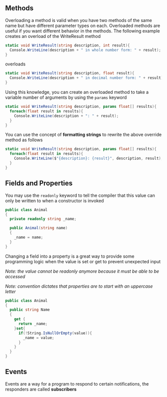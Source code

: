 ## Methods

Overloading a method is valid when you have two methods of the same name but have different parameter types on each. Overloaded methods are useful if you want different behavior in the methods. The following example creates an overload of the WriteResult method
```csharp
static void WriteResult(string description, int result){
  Console.WriteLine(description + " in whole number form: " + result);
}
```
overloads
```csharp
static void WriteResult(string description, float result){
  Console.WriteLine(description + " in decimal number form: " + result);
}
```

Using this knowledge, you can create an overloaded method to take a variable number of arguments by using the `params` keyword

```csharp
static void WriteResult(string description, params float[] results){
  foreach(float result in results){
    Console.WriteLine(description + ": " + result);
  }
}
```

You can use the concept of **formatting strings** to rewrite the above override method as follows

```csharp
static void WriteResult(string description, params float[] results){
  foreach(float result in results){
    Console.WriteLine($"{description}: {result}", description, result);
  }
}
```

## Fields and Properties

You may use the `readonly` keyword to tell the compiler that this value can only be written to when a constructor is invoked

```csharp
public class Animal
{
  private readonly string _name;

  public Animal(string name)
  {
    _name = name;
  }
}
```

Changing a field into a property is a great way to provide some programming logic when the value is set or get to prevent unexpected input

*Note: the value cannot be readonly anymore because it must be able to be accessed*

*Note: convention dictates that properties are to start with an uppercase letter*

```csharp
public class Animal
{
  public string Name
  {
    get {
      return _name;
    }set{
      if(!String.IsNullOrEmpty(value)){
        _name = value;
      }
    }
  }
}
```

## Events

Events are a way for a program to respond to certain notifications, the responders are called **subscribers**
